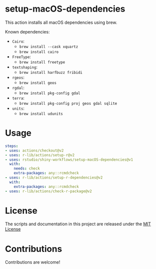 # setup-macOS-dependencies

<!-- [![RStudio community](https://img.shields.io/badge/community-github--actions-blue?style=social&logo=rstudio&logoColor=75AADB)](https://community.rstudio.com/new-topic?category=Package%20development&tags=github-actions) -->

This action installs all macOS dependencies using brew.

Known dependencies:
* `Cairo`:
  * `brew install --cask xquartz`
  * `brew install cairo`
* `FreeType`:
  * `brew install freetype`
* `textshaping`:
  * `brew install harfbuzz fribidi`
* `rgeos`:
  * `brew install geos`
* `rgdal`:
  * `brew install pkg-config gdal`
* `terra`:
  * `brew install pkg-config proj geos gdal sqlite`
* `units`:
  * `brew install udunits`


# Usage

```yaml
steps:
- uses: actions/checkout@v2
- uses: r-lib/actions/setup-r@v2
- uses: rstudio/shiny-workflows/setup-macOS-dependencies@v1
  with:
    needs: check
    extra-packages: any::rcmdcheck
- uses: r-lib/actions/setup-r-dependencies@v2
  with:
    extra-packages: any::rcmdcheck
- uses: r-lib/actions/check-r-package@v2
```

# License

The scripts and documentation in this project are released under the [MIT License](LICENSE)

# Contributions

Contributions are welcome!
